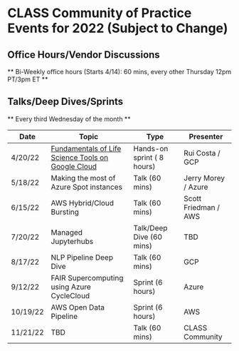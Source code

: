 <h1>CLASS Community of Practice Events for 2022 (Subject to Change)</h1>

<h2> Office Hours/Vendor Discussions </h2>

** Bi-Weekly office hours (Starts 4/14): 60 mins, every other Thursday 12pm PT/3pm ET **

<h2> Talks/Deep Dives/Sprints </h2>

** Every third Wednesday of the month **

| Date | Topic | Type | Presenter |
| ---| --- | --- | --- |
| 4/20/22 | [Fundamentals of Life Science Tools on Google Cloud](https://events.withgoogle.com/fundamentals-of-life-science-tools-in-google-cloud-april/) |  Hands-on sprint ( 8 hours) | Rui Costa / GCP |
| 5/18/22 | Making the most of Azure Spot instances | Talk (60 mins) | Jerry Morey / Azure |
| 6/15/22 | AWS Hybrid/Cloud Bursting | Talk (60 mins) | Scott Friedman / AWS  |
| 7/20/22 | Managed Jupyterhubs| Talk/Deep Dive (60 mins) | TBD |
| 8/17/22 | NLP Pipeline Deep Dive | Talk (60 mins) | GCP |
| 9/12/22 | FAIR Supercomputing using Azure CycleCloud | Sprint (6 hours) | Azure |
| 10/19/22 | AWS Open Data Pipeline | Sprint (6 hours) | AWS |
| 11/21/22 | TBD | Talk (60 mins) | CLASS Community |
